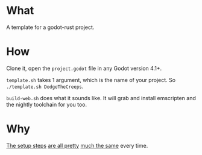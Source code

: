 # What

A template for a godot-rust project.

# How

Clone it, open the `project.godot` file in any Godot version 4.1+.

`template.sh` takes 1 argument, which is the name of your project. So `./template.sh DodgeTheCreeps`.

`build-web.sh` does what it sounds like. It will grab and install emscripten and the nightly toolchain for you too.

# Why

[The setup steps](https://godot-rust.github.io/book/intro/setup.html) [are all pretty](https://godot-rust.github.io/book/intro/hello-world.html) [much the same](https://godot-rust.github.io/book/toolchain/export-web.html) every time.
